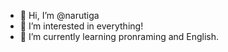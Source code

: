 - 👋 Hi, I’m @narutiga
- 👀 I’m interested in everything!
- 🌱 I’m currently learning pronraming and English.

<!---
narutiga/narutiga is a ✨ special ✨ repository because its `README.md` (this file) appears on your GitHub profile.
You can click the Preview link to take a look at your changes.
--->
